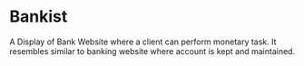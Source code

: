 # Bankist
A Display of Bank Website where a client can perform monetary task. It resembles similar to banking website where account is kept and maintained. 
